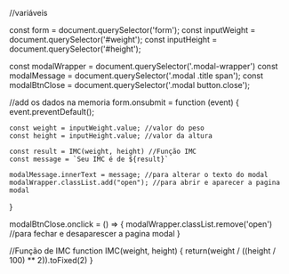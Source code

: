 //variáveis

const form = document.querySelector('form');
const inputWeight = document.querySelector('#weight');
const inputHeight = document.querySelector('#height');

const modalWrapper = document.querySelector('.modal-wrapper')
const modalMessage = document.querySelector('.modal .title span');
const modalBtnClose = document.querySelector('.modal button.close');

//add os dados na memoria
form.onsubmit = function (event) {
    event.preventDefault();

    const weight = inputWeight.value; //valor do peso
    const height = inputHeight.value; //valor da altura

    const result = IMC(weight, height) //Função IMC
    const message = `Seu IMC é de ${result}`

    modalMessage.innerText = message; //para alterar o texto do modal
    modalWrapper.classList.add("open"); //para abrir e aparecer a pagina modal
}

modalBtnClose.onclick = () => {
    modalWrapper.classList.remove('open') //para fechar e desaparescer a pagina modal
}

//Função de IMC
function IMC(weight, height) {
    return(weight / ((height / 100) ** 2)).toFixed(2)
}
